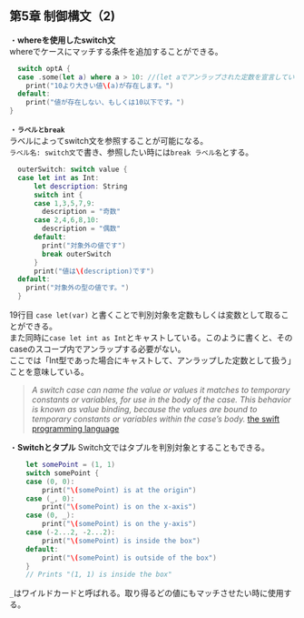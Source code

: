 第5章 制御構文（2)
---
・**whereを使用したswitch文**  
whereでケースにマッチする条件を追加することができる。  
```Swift
  switch optA {
  case .some(let a) where a > 10: //(let aでアンラップされた定数を宣言している)
    print("10より大きい値\(a)が存在します。")
  default:
    print("値が存在しない、もしくは10以下です。")
}
```

・**`ラベルとbreak`**  
ラベルによってswitch文を参照することが可能になる。  
`ラベル名: switch文`で書き、参照したい時には`break ラベル名`とする。  
```Swift
  outerSwitch: switch value {
  case let int as Int:
      let description: String
      switch int {
      case 1,3,5,7,9:
        description = "奇数"
      case 2,4,6,8,10:
        description = "偶数"
      default:
        print("対象外の値です")
        break outerSwitch
      }
      print("値は\(description)です")
  default:
    print("対象外の型の値です。")
  }
```
19行目 `case let(var)` と書くことで判別対象を定数もしくは変数として取ることができる。  
また同時に`case let int as Int`とキャストしている。このように書くと、そのcaseのスコープ内でアンラップする必要がない。  
ここでは「Int型であった場合にキャストして、アンラップした定数として扱う」ことを意味している。  

> _A switch case can name the value or values it matches to temporary constants or variables, for use in the body of the case. This behavior is known as value binding, because the values are bound to temporary constants or variables within the case’s body._
> [the swift programming language](https://docs.swift.org/swift-book/LanguageGuide/ControlFlow.html)


・**Switchとタプル**
Switch文ではタプルを判別対象とすることもできる。  
```Swift
    let somePoint = (1, 1)
    switch somePoint {
    case (0, 0):
        print("\(somePoint) is at the origin")
    case (_, 0):
        print("\(somePoint) is on the x-axis")
    case (0, _):
        print("\(somePoint) is on the y-axis")
    case (-2...2, -2...2):
        print("\(somePoint) is inside the box")
    default:
        print("\(somePoint) is outside of the box")
    }
    // Prints "(1, 1) is inside the box"
```

`_`はワイルドカードと呼ばれる。取り得るどの値にもマッチさせたい時に使用する。  



